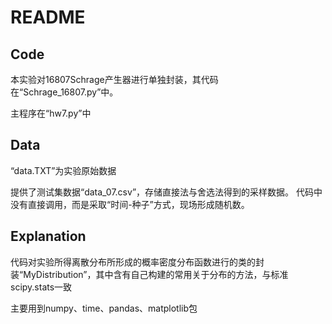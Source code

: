 # README

## Code

本实验对16807Schrage产生器进行单独封装，其代码在“Schrage_16807.py”中。

主程序在“hw7.py”中

## Data

“data.TXT”为实验原始数据

提供了测试集数据“data_07.csv”，存储直接法与舍选法得到的采样数据。
代码中没有直接调用，而是采取“时间-种子”方式，现场形成随机数。

## Explanation

代码对实验所得离散分布所形成的概率密度分布函数进行的类的封装“MyDistribution”，其中含有自己构建的常用关于分布的方法，与标准scipy.stats一致

主要用到numpy、time、pandas、matplotlib包